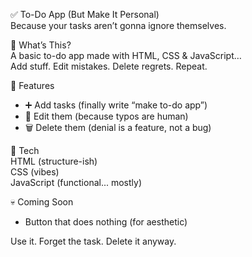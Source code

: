 ✅ To-Do App (But Make It Personal)  
Because your tasks aren’t gonna ignore themselves.

🧠 What’s This?  
A basic to-do app made with HTML, CSS & JavaScript…  
Add stuff. Edit mistakes. Delete regrets. Repeat.

🎯 Features  
- ➕ Add tasks (finally write “make to-do app”)  
- 📝 Edit them (because typos are human)  
- 🗑️ Delete them (denial is a feature, not a bug)

🧪 Tech  
HTML (structure-ish)  
CSS (vibes)  
JavaScript (functional... mostly)

💀 Coming Soon  
- Button that does nothing (for aesthetic)

Use it. Forget the task. Delete it anyway.
